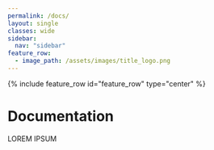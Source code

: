 ```yaml
---
permalink: /docs/
layout: single
classes: wide
sidebar:
  nav: "sidebar"
feature_row:
  - image_path: /assets/images/title_logo.png
---
```


{% include feature_row id="feature_row" type="center" %}

# Documentation

LOREM IPSUM

